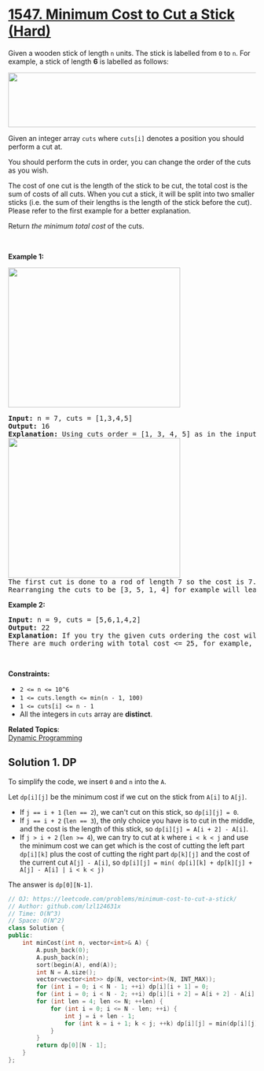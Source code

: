 # [1547. Minimum Cost to Cut a Stick (Hard)](https://leetcode.com/problems/minimum-cost-to-cut-a-stick/)

<p>Given a wooden stick of length <code>n</code> units. The stick is labelled from <code>0</code> to <code>n</code>. For example, a stick of length <strong>6</strong> is labelled as follows:</p>
<img alt="" src="https://assets.leetcode.com/uploads/2020/07/21/statement.jpg" style="width: 521px; height: 111px;">
<p>Given an integer array <code>cuts</code>&nbsp;where <code>cuts[i]</code>&nbsp;denotes a position you should perform a cut at.</p>

<p>You should perform the cuts in order, you can change the order of the cuts as you wish.</p>

<p>The cost of one cut is the length of the stick to be cut, the total cost is the sum of costs of all cuts. When you cut a stick, it will be split into two smaller sticks (i.e. the sum of their lengths is the length of the stick before the cut). Please refer to the first example for a better explanation.</p>

<p>Return <em>the minimum total cost</em> of the&nbsp;cuts.</p>

<p>&nbsp;</p>
<p><strong>Example 1:</strong></p>
<img alt="" src="https://assets.leetcode.com/uploads/2020/07/23/e1.jpg" style="width: 350px; height: 284px;">
<pre><strong>Input:</strong> n = 7, cuts = [1,3,4,5]
<strong>Output:</strong> 16
<strong>Explanation:</strong> Using cuts order = [1, 3, 4, 5] as in the input leads to the following scenario:
<img alt="" src="https://assets.leetcode.com/uploads/2020/07/21/e11.jpg" style="width: 350px; height: 284px;">
The first cut is done to a rod of length 7 so the cost is 7. The second cut is done to a rod of length 6 (i.e. the second part of the first cut), the third is done to a rod of length 4 and the last cut is to a rod of length 3. The total cost is 7 + 6 + 4 + 3 = 20.
Rearranging the cuts to be [3, 5, 1, 4] for example will lead to a scenario with total cost = 16 (as shown in the example photo 7 + 4 + 3 + 2 = 16).</pre>

<p><strong>Example 2:</strong></p>

<pre><strong>Input:</strong> n = 9, cuts = [5,6,1,4,2]
<strong>Output:</strong> 22
<strong>Explanation:</strong> If you try the given cuts ordering the cost will be 25.
There are much ordering with total cost &lt;= 25, for example, the order [4, 6, 5, 2, 1] has total cost = 22 which is the minimum possible.
</pre>

<p>&nbsp;</p>
<p><strong>Constraints:</strong></p>

<ul>
	<li><code>2 &lt;= n &lt;= 10^6</code></li>
	<li><code>1 &lt;= cuts.length &lt;= min(n - 1, 100)</code></li>
	<li><code>1 &lt;= cuts[i] &lt;= n - 1</code></li>
	<li>All the integers in <code>cuts</code>&nbsp;array are <strong>distinct</strong>.</li>
</ul>

**Related Topics**:  
[Dynamic Programming](https://leetcode.com/tag/dynamic-programming/)

## Solution 1. DP

To simplify the code, we insert `0` and `n` into the `A`.

Let `dp[i][j]` be the minimum cost if we cut on the stick from `A[i]` to `A[j]`.

* If `j == i + 1` (`len == 2`), we can't cut on this stick, so `dp[i][j] = 0`.
* If `j == i + 2` (`len == 3`), the only choice you have is to cut in the middle, and the cost is the length of this stick, so `dp[i][j] = A[i + 2] - A[i]`.
* If `j > i + 2` (`len >= 4`), we can try to cut at `k` where `i < k < j` and use the minimum cost we can get which is the cost of cutting the left part `dp[i][k]` plus the cost of cutting the right part `dp[k][j]` and the cost of the current cut `A[j] - A[i]`, so `dp[i][j] = min( dp[i][k] + dp[k][j] + A[j] - A[i] | i < k < j)`

The answer is `dp[0][N-1]`.

```cpp
// OJ: https://leetcode.com/problems/minimum-cost-to-cut-a-stick/
// Author: github.com/lzl124631x
// Time: O(N^3)
// Space: O(N^2)
class Solution {
public:
    int minCost(int n, vector<int>& A) {
        A.push_back(0);
        A.push_back(n);
        sort(begin(A), end(A));
        int N = A.size();
        vector<vector<int>> dp(N, vector<int>(N, INT_MAX));
        for (int i = 0; i < N - 1; ++i) dp[i][i + 1] = 0;
        for (int i = 0; i < N - 2; ++i) dp[i][i + 2] = A[i + 2] - A[i];
        for (int len = 4; len <= N; ++len) {
            for (int i = 0; i <= N - len; ++i) {
                int j = i + len - 1;
                for (int k = i + 1; k < j; ++k) dp[i][j] = min(dp[i][j], dp[i][k] + dp[k][j] + A[j] - A[i]);
            }
        }
        return dp[0][N - 1];
    }
};
```